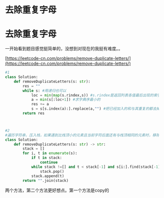 # 去除重复字母



# 去除重复字母

一开始看到题目感觉挺简单的，没想到对现在的我挺有难度。。

[https://leetcode-cn.com/problems/remove-duplicate-letters/](https://leetcode-cn.com/problems/remove-duplicate-letters/)

```python
#1
class Solution:
    def removeDuplicateLetters(s: str):
        res = ""
        while s: #用递归也可以
            loc = min(map(s.rindex,s)) #s.rindex是返回列表各值最后出现的索引 求这个最小的索引
            a = min(s[:loc+1]) #求字典序最小的
            res += a
            s = s[s.index(a):].replace(a,"") #把已经加入的和与其重复的都去掉了
        return res



#2
#遍历字符串，压入栈，如果遇到比栈顶小的元素且当前字符后面还有与栈顶相同的元素时，移除栈顶元素
class Solution:
    def removeDuplicateLetters(s: str) -> str:
        stack = []
        for i, t in enumerate(s):
            if t in stack:
                continue
            while stack !=[] and t < stack[-1] and s[i:].find(stack[-1]) != -1:
                stack.pop()
            stack.append(t)
        return "".join(stack)
```

两个方法，第二个方法更好想点。第一个方法是copy的

